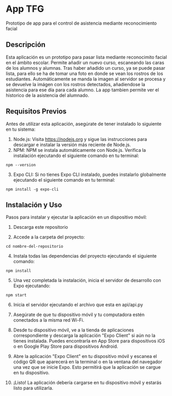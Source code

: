 # App TFG
Prototipo de app para el control de asistencia mediante reconocimiento facial

## Descripción
Esta aplicación es un prototipo para pasar lista mediante reconocimito facial en el ámbito escolar. Permite añadir un nuevo curso, escaneando las caras de los alumnos y alumnas. Tras haber añadido un curso, ya se puede pasar lista, para ello se ha de tomar una foto en donde se vean los rostros de los estudiantes. Automáticamente se manda la imagen al servidor se procesa y se devuelve la imágen con los rostros detectados, añadiendose la asistencia para ese día para cada alumno. La app tambien permite ver el historico de la asistencia del alumnado.

## Requisitos Previos
Antes de utilizar esta aplicación, asegúrate de tener instalado lo siguiente en tu sistema:

1. Node.js: Visita https://nodejs.org y sigue las instrucciones para descargar e instalar la versión más reciente de Node.js.
2. NPM: NPM se instala automáticamente con Node.js. Verifica la instalación ejecutando el siguiente comando en tu terminal:

```
npm --version

```
3. Expo CLI: Si no tienes Expo CLI instalado, puedes instalarlo globalmente ejecutando el siguiente comando en tu terminal:

```
npm install -g expo-cli

```

## Instalación y Uso
Pasos para instalar y ejecutar la aplicación en un dispositivo móvil:

1. Descarga este repositorio
   
3. Accede a la carpeta del proyecto:
```
cd nombre-del-repositorio

```
4. Instala todas las dependencias del proyecto ejecutando el siguiente comando:

```
npm install

```

5. Una vez completada la instalación, inicia el servidor de desarrollo con Expo ejecutando:

```
npm start

```

6. Inicia el servidor ejecutando el archivo que esta en api/api.py

6. Asegúrate de que tu dispositivo móvil y tu computadora estén conectados a la misma red Wi-Fi.

7. Desde tu dispositivo móvil, ve a la tienda de aplicaciones correspondiente y descarga la aplicación "Expo Client" si aún no la tienes instalada. Puedes encontrarla en App Store para dispositivos iOS o en Google Play Store para dispositivos Android.

8. Abre la aplicación "Expo Client" en tu dispositivo móvil y escanea el código QR que aparecerá en la terminal o en la ventana del navegador una vez que se inicie Expo. Esto permitirá que la aplicación se cargue en tu dispositivo.

9. ¡Listo! La aplicación debería cargarse en tu dispositivo móvil y estarás listo para utilizarla.

